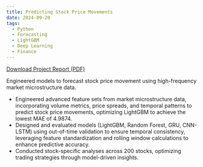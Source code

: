 ```yaml
---
title: Predicting Stock Price Movements
date: 2024-09-20
tags:
  - Python
  - Forecasting
  - LightGBM
  - Deep Learning
  - Finance
---
```

[Download Project Report (PDF)](https://ssong423.github.io/ZiyingSong.github.io/uploads/Columbia_ML.pdf)

Engineered models to forecast stock price movement using high-frequency market microstructure data.

- Engineered advanced feature sets from market microstructure data, incorporating volume metrics, price spreads, and temporal patterns
to predict stock price movements, optimizing LightGBM to achieve the lowest MAE of 4.9874.  
- Designed and evaluated models (LightGBM, Random Forest, GRU, CNN-LSTM) using out-of-time validation to ensure temporal
consistency, leveraging feature standardization and rolling window calculations to enhance predictive accuracy. 
- Conducted stock-specific analyses across 200 stocks, optimizing trading strategies through model-driven insights.

<!--more-->
